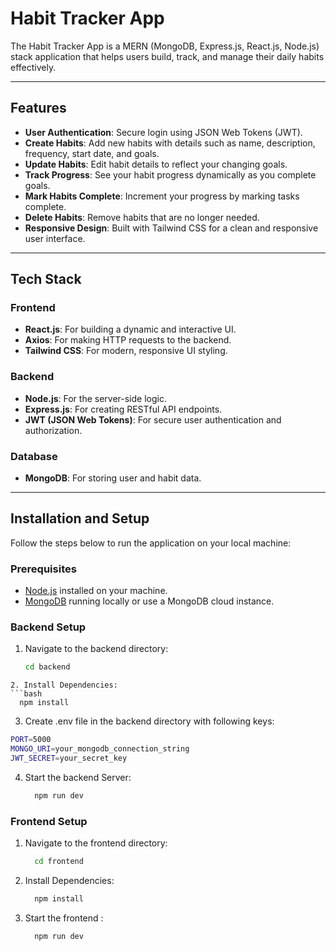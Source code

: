 # Habit Tracker App

The Habit Tracker App is a MERN (MongoDB, Express.js, React.js, Node.js) stack application that helps users build, track, and manage their daily habits effectively.

---

## Features

- **User Authentication**: Secure login using JSON Web Tokens (JWT).
- **Create Habits**: Add new habits with details such as name, description, frequency, start date, and goals.
- **Update Habits**: Edit habit details to reflect your changing goals.
- **Track Progress**: See your habit progress dynamically as you complete goals.
- **Mark Habits Complete**: Increment your progress by marking tasks complete.
- **Delete Habits**: Remove habits that are no longer needed.
- **Responsive Design**: Built with Tailwind CSS for a clean and responsive user interface.

---

## Tech Stack

### Frontend
- **React.js**: For building a dynamic and interactive UI.
- **Axios**: For making HTTP requests to the backend.
- **Tailwind CSS**: For modern, responsive UI styling.

### Backend
- **Node.js**: For the server-side logic.
- **Express.js**: For creating RESTful API endpoints.
- **JWT (JSON Web Tokens)**: For secure user authentication and authorization.

### Database
- **MongoDB**: For storing user and habit data.

---

## Installation and Setup

Follow the steps below to run the application on your local machine:

### Prerequisites
- [Node.js](https://nodejs.org/) installed on your machine.
- [MongoDB](https://www.mongodb.com/) running locally or use a MongoDB cloud instance.

### Backend Setup
1. Navigate to the backend directory:
   ```bash
   cd backend
  ```
2. Install Dependencies:
  ```bash
    npm install
  ```
3. Create .env file in the backend directory with following keys:
  ```bash
  PORT=5000
  MONGO_URI=your_mongodb_connection_string
  JWT_SECRET=your_secret_key
  ```
4. Start the backend Server:
   ```bash
     npm run dev
   ```

### Frontend Setup
1. Navigate to the frontend directory:
   ```bash
     cd frontend
   ```
2. Install Dependencies:
   ```bash
     npm install
   ```
3. Start the frontend :
   ```bash
     npm run dev
   ```
